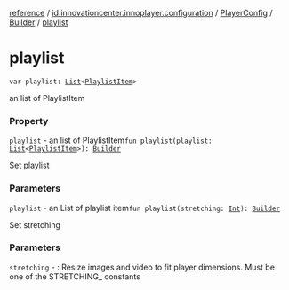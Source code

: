 [reference](../../../index.md) / [id.innovationcenter.innoplayer.configuration](../../index.md) / [PlayerConfig](../index.md) / [Builder](index.md) / [playlist](./playlist.md)

# playlist

`var playlist: `[`List`](https://kotlinlang.org/api/latest/jvm/stdlib/kotlin.collections/-list/index.html)`<`[`PlaylistItem`](../../../id.innovationcenter.innoplayer.media.playlists/-playlist-item/index.md)`>`

an list of PlaylistItem

### Property

`playlist` - an list of PlaylistItem`fun playlist(playlist: `[`List`](https://kotlinlang.org/api/latest/jvm/stdlib/kotlin.collections/-list/index.html)`<`[`PlaylistItem`](../../../id.innovationcenter.innoplayer.media.playlists/-playlist-item/index.md)`>): `[`Builder`](index.md)

Set playlist

### Parameters

`playlist` - an List of playlist item`fun playlist(stretching: `[`Int`](https://kotlinlang.org/api/latest/jvm/stdlib/kotlin/-int/index.html)`): `[`Builder`](index.md)

Set stretching

### Parameters

`stretching` - : Resize images and video to fit player dimensions. Must be one of the STRETCHING_ constants